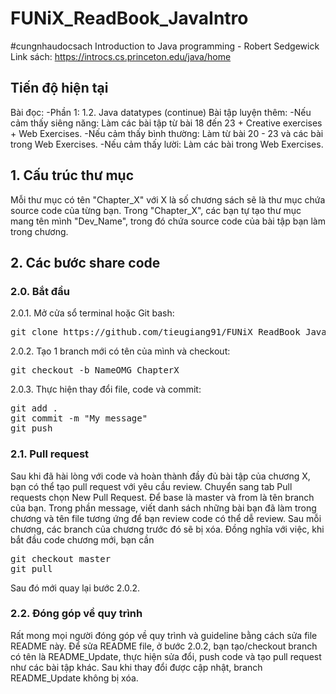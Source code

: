 # FUNiX_ReadBook_JavaIntro
#cungnhaudocsach Introduction to Java programming - Robert Sedgewick
Link sách: https://introcs.cs.princeton.edu/java/home

## Tiến độ hiện tại
Bài đọc: 
-Phần 1: 1.2. Java datatypes (continue)
Bài tập luyện thêm: 
-Nếu cảm thấy siêng năng: Làm các bài tập từ bài 18 đến 23 + Creative exercises + Web Exercises.
-Nếu cảm thấy bình thường: Làm từ bài 20 - 23 và các bài trong Web Exercises.
-Nếu cảm thấy lười: Làm các bài trong Web Exercises.

## 1. Cấu trúc thư mục

Mỗi thư mục có tên "Chapter_X" với X là số chương sách sẽ là thư mục chứa source code của từng bạn. Trong "Chapter_X", các bạn tự tạo thư mục mang tên mình "Dev_Name", trong đó chứa source code của bài tập bạn làm trong chương.
## 2. Các bước share code

### 2.0. Bắt đầu

2.0.1. Mở cửa sổ terminal hoặc Git bash:</br>
<pre>
git clone https://github.com/tieugiang91/FUNiX_ReadBook_JavaIntro.git
</pre>
2.0.2. Tạo 1 branch mới có tên của mình và checkout:</br>
<pre>
git checkout -b NameOMG_ChapterX
</pre>
2.0.3. Thực hiện thay đổi file, code và commit:</br>
<pre>
git add .
git commit -m "My message"
git push
</pre>

### 2.1. Pull request

Sau khi đã hài lòng với code và hoàn thành đầy đủ bài tập của chương X, bạn có thể tạo pull request với yêu cầu review. Chuyển sang tab Pull requests chọn New Pull Request. Để base là master và from là tên branch của bạn. Trong phần message, viết danh sách những bài bạn đã làm trong chương và tên file tương ứng để bạn review code có thể dễ review.
Sau mỗi chương, các branch của chương trước đó sẽ bị xóa. Đồng nghĩa với việc, khi bắt đầu code chương mới, bạn cần
<pre>
git checkout master
git pull
</pre>
Sau đó mới quay lại bước 2.0.2.

### 2.2. Đóng góp về quy trình

Rất mong mọi người đóng góp về quy trình và guideline bằng cách sửa file README này.
Để sửa README file, ở bước 2.0.2, bạn tạo/checkout branch có tên là README_Update, thực hiện sửa đổi, push code và tạo pull request như các bài tập khác. Sau khi thay đổi được cập nhật, branch README_Update không bị xóa. 
